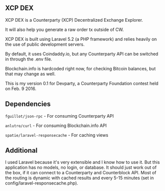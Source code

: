 ## XCP DEX

XCP DEX is a Counterparty (XCP) Decentralized Exchange Explorer.

It will also help you generate a raw order tx outside of CW.

XCP DEX is built using Laravel 5.2 (a PHP framework) and relies heavily on the use of public development servers.

By default, it uses Coindaddy.io, but any Counterparty API can be switched in through the .env file.

Blockchain.info is hardcoded right now, for checking Bitcoin balances, but that may change as well.

This is my version 0.1 for Devparty, a Counterparty Foundation contest held on Feb. 9 2016.

## Dependencies

`fguillot/json-rpc` - For consuming Counterparty API

`anlutro/curl` - For consuming Blockchain.info API

`spatie/laravel-responsecache` - For caching views

## Additional

I used Laravel because it's very extensible and I know how to use it. But this application has no models, no login, or database. It should just work out of the box, if it can connect to a Counterparty and Counterblock API. Most of the routing is dynamic with cached results and every 5-15 minutes (set in config/laravel-responsecache.php).
